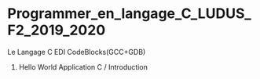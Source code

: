 # Programmer_en_langage_C_LUDUS_F2_2019_2020  
Le Langage C EDI CodeBlocks(GCC+GDB)  
  
1) Hello World Application C / Introduction 
